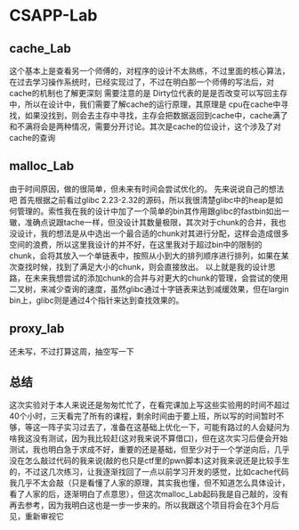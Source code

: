 # CSAPP-Lab

## cache_Lab

这个基本上是查看另一个师傅的，对程序的设计不太熟练，不过里面的核心算法，在过去学习操作系统时，已经实现过了，不过在明白那一个师傅的写法后，对cache的机制也了解更深刻
需要注意的是  Dirty位代表的是是否改变可以写回主存中，所以在设计中，我们需要了解cache的运行原理，其原理是 cpu在cache中寻找，如果没找到，则会去主存中寻找，主存会把数据返回到cache中，cache满了和不满将会是两种情况，需要分开讨论。其次是cache的位设计，这个涉及了对cache的查询



## malloc_Lab

由于时间原因，做的很简单，但未来有时间会尝试优化的。
先来说说自己的想法吧
首先根据之前看过glibc 2.23-2.32的源码，所以我很清楚glibc中的heap是如何管理的。索性我在我的设计中加了一个简单的bin其作用跟glibc的fastbin如出一辙，准确点说跟tache一样，但没设计其数量极限，其次对于chunk的合并，我也没设计，我的想法是从中选出一个最合适的chunk对其进行分配，这样会造成很多空间的浪费，所以这里我设计的并不好，在这里我对于超过bin中的限制的chunk，会将其放入一个单链表中，按照从小到大的排列顺序进行排列，如果在某次查找时候，找到了满足大小的chunk，则会直接放出。
以上就是我的设计思路，在未来我想尝试的添加chunk的合并与对更大的chunk的管理，会尝试的使用二叉树，来减少查询的速度，虽然glibc通过十字链表来达到减缓效果，但在largin bin上，glibc则是通过4个指针来达到查找效果的。
## proxy_lab
还未写，不过打算这周，抽空写一下

## 总结
这次实验对于本人来说还是匆匆忙忙了，在看完课加上写这些实验用的时间不超过40个小时，三天看完了所有的课程，剩余时间由于要上班，所以写的时间暂时不够，等这一阵子实习过去了，准备在这基础上优化一下，可能有路过的人会疑问为啥我这没有测试，因为我比较赶(这对我来说不算借口)，但在这次实习后便会开始测试，我也明白急于求成不好，重要的还是基础，但至少对于一个学逆向后，几乎没在怎么敲过代码的我来说(敲的也只是ctf里的pwn脚本)这对我来说还是比较手生的，不过这几次练习，让我逐渐找回了一点以前学习开发的感觉，比如cache代码我几乎不太会敲（只是看懂了人家的原理，其实我也懂，但不知道怎么具体设计，看了人家的后，逐渐明白了点意思），但这次malloc_Lab起码我是自己敲的，没有再去参考，因为我明白这也是一步一步来的。所以我跟这个项目将会在3个月后见，重新审视它
